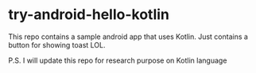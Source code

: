 # try-android-hello-kotlin
This repo contains a sample android app that uses Kotlin. Just contains a button for showing toast LOL.

P.S. I will update this repo for research purpose on Kotlin language
